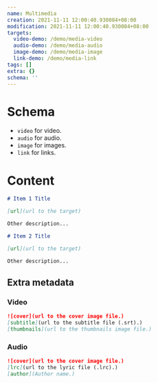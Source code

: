 ```yaml
---
name: Multimedia
creation: 2021-11-11 12:00:40.930084+08:00
modification: 2021-11-11 12:00:40.930084+08:00
targets:
  video-demo: /demo/media-video
  audio-demo: /demo/media-audio
  image-demo: /demo/media-image
  link-demo: /demo/media-link
tags: []
extra: {}
schema: ''
---
```


# Schema

- `video` for video.
- `audio` for audio.
- `image` for images.
- `link` for links.

# Content

```markdown
# Item 1 Title

[url](url to the target)

Other description...

# Item 2 Title

[url](url to the target)

Other description...
```

## Extra metadata

### Video

```markdown
![cover](url to the cover image file.)
[subtitle](url to the subtitle file (.srt).)
[thumbnails](url to the thumbnails image file.)
```

### Audio

```markdown
![cover](url to the cover image file.)
[lrc](url to the lyric file (.lrc).)
[author](Author name.)
```
